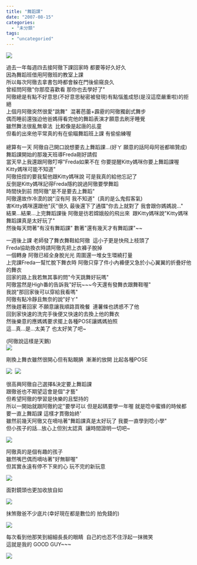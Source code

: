 ```yaml
---
title: "舞蹈課"
date: "2007-08-15"
categories: 
  - "未分類"
tags: 
  - "uncategoried"
---
```


![](images/1120565665_a3ece6f95a.jpg)

過去一年每週四去接阿徹下課回家時 都要等好久好久  
因為舞蹈班借用阿徹班的教室上課  
所以每次阿徹去拿書包時都會躲在門後偷窺良久  
曾經問阿徹"你那麼喜歡看 那你也去學好了"  
阿徹總是有點不好意思(不好意思秘密被發現)有點惱羞成怒(是沒這麼嚴重啦)的拒絕  
上個月阿徹突然很愛"跳舞"  混著芭蕾+霹靂的阿徹獨創式舞步  
偶而睡前還強迫他爸媽得看完他的舞蹈表演才願意去刷牙睡覺  
雖然舞法很亂無章法  比較像是起唐的乩童  
但看的出來他平常真的有在偷瞄舞蹈班上課 有偷偷練喔  
   
總算有一天 阿徹自己開口說想要去上舞蹈課...(好ㄚ 願意的話阿母阿爸都嘛贊成)  
舞蹈課開始的那幾天班導Freda剛好請假    
當天早上我還跟阿徹叮嚀"Freda如果不在 你要提醒Kitty媽咪你要上舞蹈課喔 Kitty媽咪可能不知道"  
阿徹扭捏的要我幫他跟Kitty媽咪說 可是我真的給他忘記了  
反倒是Kitty媽咪記得Freda隱約說過阿徹要學舞蹈  
時間快到前 問阿徹"是不是要去上舞蹈"  
阿徹還故作冷漠的說"沒有阿 我不知道"  (真的是么鬼假客氣)  
害Kitty媽咪還跟他"灰"很久 最後還下了通牒"你去上就對了 我會跟你媽媽說..."  
結果...結果...上完舞蹈課後 阿徹是彷若嫦娥般的飛出來  跟Kitty媽咪說"Kitty媽咪 舞蹈課真是太好玩了"  
然後每天問著"有沒有舞蹈課" 數著"還有幾天才有舞蹈課"~~  
  
一週後上課 老師發了舞衣舞鞋給阿徹  這小子更是快飛上枝頭了  
Freda協助換衣時請阿徹先把上衣褲子脫掉   
一個轉身 阿徹已經全身脫光光 周圍還一堆女生環繞打量  
上完課Freda一幫忙脫下舞衣時 阿徹只穿了件小內褲便又急於小心翼翼的折疊好他的舞衣  
回家的路上我若無其事的問"今天跳舞好玩嗎"  
阿徹當然是High番的告訴我"好玩~~~今天還有發舞衣跟舞鞋喔"  
我說"那回家後可以穿給我看嗎"  
阿徹有點冷靜且無奈的說"好ㄚ"  
然後趕著回家 不願意讓我順路買晚餐  連薯條也誘惑不了他  
回到家快速的洗完手後便又快速的去換上他的舞衣  
然後樂意的應媽媽要求擺上各種POSE讓媽媽拍照  
這...真...是...太美了 也太好笑了吧~  
  
(阿徹說這樣是天鵝)  
![](images/1120565665_a3ece6f95a.jpg)

  
剛換上舞衣雖然很開心但有點靦腆  漸漸的放開 比起各種POSE  
  
![](images/1121408644_a7cc20e09f.jpg)  ![](images/1120566059_748e40f4a2.jpg)  
  
很高興阿徹自己選擇&決定要上舞蹈課  
跟徹爸也不期望這會是個"才藝"  
但希望阿徹的學習是快樂的且堅持的   
所以一開始就跟阿徹約定"要學可以 但是起碼要學一年喔 就是唸中蜜蜂的時候都要一直上舞蹈課 這樣才貫徹始終'  
雖然前幾天阿徹又在嘀咕著"舞蹈課真是太好玩了 我要一直學到唸小學"  
但小孩子的話...放心上但別太認真  讓時間證明一切吧~  
  
![](images/1121413274_f53236a6d0.jpg)  
  
阿徹真的是個有趣的孩子  
雖然嘴巴偶而嘀咕著"好無聊喔"  
但其實永遠有停不下來的心 玩不完的新玩意  
  
![](images/1022815191_df4ab71563.jpg)  
  
面對鏡頭也更加收放自如  
  
![](images/1023675858_b2950fed37.jpg)  
  
抹煞徹爸不少底片(幸好現在都是數位的 拍免錢的)  
  
![](images/1022812707_0a3cdf3754.jpg)  
  
每次看到他那笑到細細長長的眼睛  自己的也忍不住浮起一抹微笑  
這就是我的 GOOD GUY~~~  
  
![](images/872961149_886ffbc0be.jpg)
